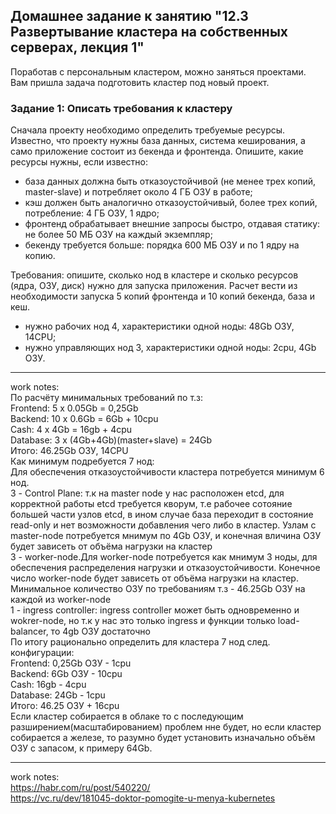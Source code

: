## Домашнее задание к занятию "12.3 Развертывание кластера на собственных серверах, лекция 1"
Поработав с персональным кластером, можно заняться проектами. Вам пришла задача подготовить кластер под новый проект.
### Задание 1: Описать требования к кластеру
Сначала проекту необходимо определить требуемые ресурсы. Известно, что проекту нужны база данных, система кеширования, а само приложение состоит из бекенда и фронтенда. Опишите, какие ресурсы нужны, если известно:

* база данных должна быть отказоустойчивой (не менее трех копий, master-slave) и потребляет около 4 ГБ ОЗУ в работе;
* кэш должен быть аналогично отказоустойчивый, более трех копий, потребление: 4 ГБ ОЗУ, 1 ядро;
* фронтенд обрабатывает внешние запросы быстро, отдавая статику: не более 50 МБ ОЗУ на каждый экземпляр;
* бекенду требуется больше: порядка 600 МБ ОЗУ и по 1 ядру на копию.

Требования: опишите, сколько нод в кластере и сколько ресурсов (ядра, ОЗУ, диск) нужно для запуска приложения. Расчет вести из необходимости запуска 5 копий фронтенда и 10 копий бекенда, база и кеш.

* нужно рабочих нод 4, характеристики одной ноды: 48Gb ОЗУ, 14CPU; </br>
* нужно управляющих нод 3, характеристики одной ноды: 2cpu, 4Gb ОЗУ.</br>

---
work notes: </br>
По расчёту минимальных требований по т.з: </br>
Frontend:  5 x 0.05Gb = 0,25Gb </br>
Backend:  10 x 0.6Gb = 6Gb + 10cpu </br>
Cash:      4 x 4Gb = 16gb + 4cpu </br>
Database:  3 x (4Gb+4Gb)(master+slave) = 24Gb </br>
Итого: 46.25Gb ОЗУ, 14CPU </br>
Как минимум подребуется 7 нод: </br>
Для обеспечения отказоустойчивости кластера потребуется минимум 6 нод. </br>
3 - Control Plane: т.к на master node у нас расположен etcd, для корректной работы etcd требуется кворум,
т.е рабочее сотояние большей части узлов etcd, в ином случае база переходит в состояние read-only и нет возможности добавления чего либо в кластер.
Узлам с master-node потребуется мнимум по 4Gb ОЗУ, и конечная вличина ОЗУ будет зависеть от объёма нагрузки на кластер </br>
3 - worker-node.Для worker-node потребуется как мнимум 3 ноды, для обеспечения распределения нагрузки и отказоустойчивости. Конечное число worker-node будет зависеть от объёма нагрузки на кластер.
Минимальное количество ОЗУ по требованиям т.з - 46.25Gb ОЗУ на каждой из worker-node </br>
1 - ingress controller: ingress controller может быть одновременно и wokrer-node, но т.к у нас это только ingress и функции только load-balancer, то 4gb ОЗУ достаточно </br>
По итогу рационально определить для кластера 7 нод след. конфигурации: </br>
Frontend:  0,25Gb ОЗУ - 1cpu </br>
Backend:  6Gb ОЗУ - 10cpu </br>
Cash:      16gb - 4cpu </br>
Database:  24Gb - 1cpu </br>
Итого: 46.25 ОЗУ + 16cpu </br>
Если кластер собирается в облаке то с последующим разширением(масштабированием) проблем нне будет, но если кластер собирается а железе, то разумно будет установить изначально объём ОЗУ с запасом, к примеру 64Gb. </br>

---
work notes: </br>
https://habr.com/ru/post/540220/ </br>
https://vc.ru/dev/181045-doktor-pomogite-u-menya-kubernetes </br>

